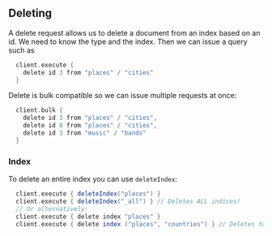 ## Deleting

A delete request allows us to delete a document from an index based on an id. We need to know the type and the index. Then we can issue a query such as

```scala
  client.execute {
    delete id 3 from "places" / "cities"
  }
```

Delete is bulk compatible so we can issue multiple requests at once:

```scala
  client.bulk {
    delete id 3 from "places" / "cities",
    delete id 8 from "places" / "cities",
    delete id 3 from "music" / "bands"
  }
```


### Index

To delete an entire index you can use `deleteIndex`:

```scala
  client.execute { deleteIndex("places") }
  client.execute { deleteIndex("_all") } // Deletes ALL indices!
  // Or alternatively:
  client.execute { delete index "places" }
  client.execute { delete index ("places", "countries") } // Deletes two indices
```
